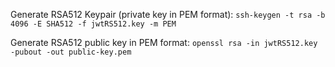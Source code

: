 Generate RSA512 Keypair (private key in PEM format):
`ssh-keygen -t rsa -b 4096 -E SHA512 -f jwtRS512.key -m PEM`

Generate RSA512 public key in PEM format:
`openssl rsa -in jwtRS512.key -pubout -out public-key.pem`
